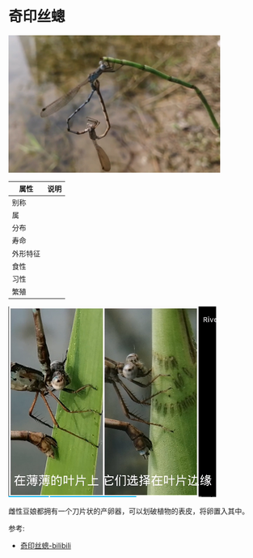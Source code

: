 # 奇印丝蟌

![](01.png)

|属性|说明|
| ---- | ---- |
| 别称||
| 属||
| 分布||
| 寿命||
| 外形特征||
| 食性||
| 习性||
| 繁殖||

![](02.png)

雌性豆娘都拥有一个刀片状的产卵器，可以划破植物的表皮，将卵置入其中。

参考:
- [奇印丝蟌-bilibili](https://www.bilibili.com/video/BV1kZ4y1z7JY/?spm_id_from=333.788.recommend_more_video.0&vd_source=741bff59809f9e15c309ef97c7d7c960)
